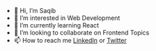 - 👋 Hi, I’m Saqib
- 👀 I’m interested in Web Development
- 🌱 I’m currently learning React
- 💞️ I’m looking to collaborate on Frontend Topics
- 📫 How to reach me [LinkedIn](https://www.linkedin.com/in/iamsaqib24/) or [Twitter](https://twitter.com/iamsaqib24)

<!---
iamsaqib24/iamsaqib24 is a ✨ special ✨ repository because its `README.md` (this file) appears on your GitHub profile.
You can click the Preview link to take a look at your changes.
--->
